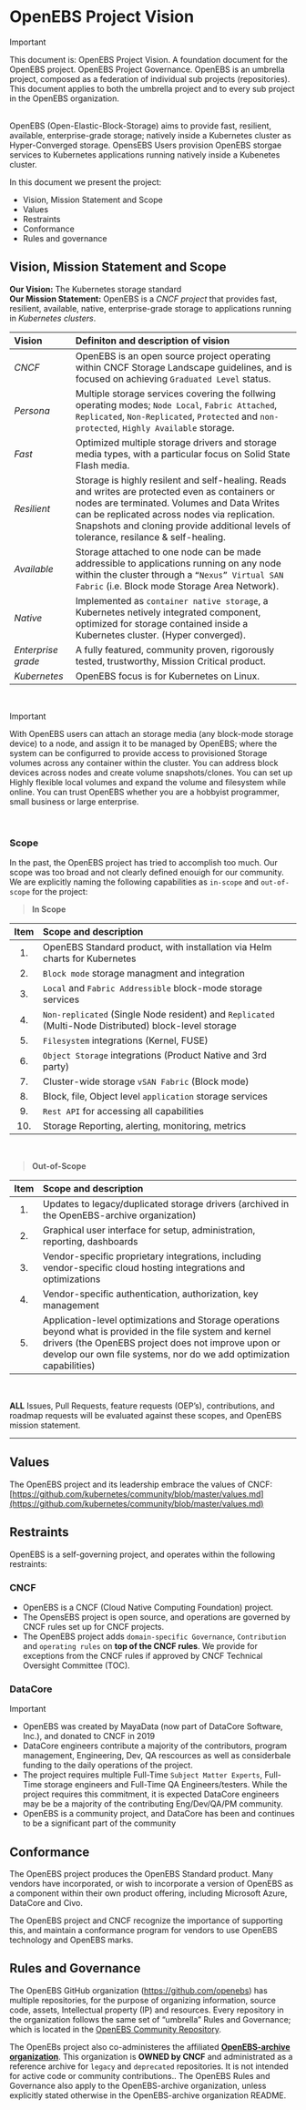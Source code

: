 # OpenEBS Project Vision
> [!Important]
> This document is: OpenEBS Project Vision. A foundation document for the OpenEBS project. OpenEBS Project Governance. OpenEBS is an umbrella project, composed as a federation of individual sub projects (repositories). This document applies to both the umbrella project and to every sub project in the OpenEBS organization.
<br>
OpenEBS (Open-Elastic-Block-Storage) aims to provide fast, resilient, available, enterprise-grade storage; natively inside a Kubernetes cluster as Hyper-Converged storage. OpensEBS Users provision OpenEBS storgae services to Kubernetes applications running natively inside a Kubenetes cluster. 

In this document we present the project:
* Vision, Mission Statement and Scope
* Values
* Restraints
* Conformance
* Rules and governance

## Vision, Mission Statement and Scope
**Our Vision:** The Kubernetes storage standard <BR>
**Our Mission Statement:** OpenEBS is a *CNCF project* that provides fast, resilient, available, native, enterprise-grade storage to applications running in *Kubernetes clusters*. 

| Vision | Definiton and description of vision     |
| :---       | :---                                    |
| *CNCF* | OpenEBS is an open source project operating within CNCF Storage Landscape guidelines, and is focused on achieving ```Graduated Level``` status.   |
| *Persona* | Multiple storage services covering the follwing operating modes; ```Node Local```, ```Fabric Attached```, ```Replicated```, ```Non-Replicated```, ```Protected``` and ```non-protected```, ```Highly Available``` storage.  |
| *Fast* | Optimized multiple storage drivers and storage media types, with a particular focus on Solid State Flash media.  |
| *Resilient* | Storage is highly resilent and self-healing. Reads and writes are protected even as containers or nodes are terminated. Volumes and Data Writes can be replicated across nodes via replication. Snapshots and cloning provide additional levels of tolerance,  resilance & self-healing. |
| *Available* | Storage attached to one node can be made addressible to applications running on any node within the cluster through a ```“Nexus” Virtual SAN Fabric``` (i.e. Block mode Storage Area Network). |
| *Native* | Implemented as ```container native storage```, a Kubernetes netively integrated component, optimized for storage contained inside a Kubernetes cluster. (Hyper converged). |
| *Enterprise grade* | A fully featured, community proven, rigorously tested, trustworthy, Mission Critical product. |
| *Kubernetes* | OpenEBS focus is for Kubernetes on Linux. |
<BR>

> [!IMPORTANT]
> With OpenEBS users can attach an storage media (any block-mode storage device) to a node, and assign it to be managed by OpenEBS; where the system can be configurred to provide access to provisioned Storage volumes across any container within the cluster. You can address block devices across nodes and create volume snapshots/clones. You can set up Highly flexible local volumes and expand the volume and filesystem while online. You can trust OpenEBS whether you are a hobbyist programmer, small business or large enterprise. 
<BR>

### Scope
In the past, the OpenEBS project has tried to accomplish too much. Our scope was too broad and not clearly defined enouigh for our community. We are explicitly naming the following capabilities as ```in-scope``` and ```out-of-scope``` for the project:

> **In Scope** <BR>

| Item  | Scope and description     |
| :---: | :---                      |
| 1. | OpenEBS Standard product, with installation via Helm charts for Kubernetes |
| 2. | ```Block mode``` storage managment and integration |
| 3. | ```Local``` and ```Fabric Addressible``` block-mode storage services |
| 4. | ```Non-replicated``` (Single Node resident) and ```Replicated``` (Multi-Node Distributed) block-level storage |
| 5. | ```Filesystem``` integrations (Kernel, FUSE) |
| 6. | ```Object Storage``` integrations (Product Native and 3rd party) |
| 7. | Cluster-wide storage ```vSAN Fabric``` (Block mode) |
| 8. | Block, file, Object level ```application``` storage services |
| 9. | ```Rest API``` for accessing all capabilities |
| 10. | Storage Reporting, alerting, monitoring, metrics |
<BR>

> **Out-of-Scope**

| Item  | Scope and description     |
| :---: | :---                      |
| 1. | Updates to legacy/duplicated storage drivers (archived in the OpenEBS-archive organization) |
| 2. | Graphical user interface for setup, administration, reporting, dashboards |
| 3. | Vendor-specific proprietary integrations, including vendor-specific cloud hosting integrations and optimizations |
| 4. | Vendor-specific authentication, authorization, key management |
| 5. | Application-level optimizations and Storage operations beyond what is provided in the file system and kernel drivers (the OpenEBS  project does not improve upon or develop our own file systems, nor do we add optimization capabilities)
<BR>

**ALL** Issues, Pull Requests, feature requests (OEP’s), contributions, and roadmap requests will be evaluated against these scopes, and OpenEBS mission statement.

---

## Values
The OpenEBS project and its leadership embrace the values of CNCF: [https://github.com/kubernetes/community/blob/master/values.md](https://github.com/kubernetes/community/blob/master/values.md)

## Restraints
OpenEBS is a self-governing project, and operates within the following restraints:

### CNCF
* OpenEBS is a CNCF (Cloud Native Computing Foundation) project. 
* The OpensEBS project is open source, and operations are governed by CNCF rules set up for CNCF projects.
* The OpenEBS project adds ```domain-specific Governance```, ```Contribution``` and ```operating rules``` on **top of the CNCF rules**. We provide for exceptions from the CNCF rules if approved by CNCF Technical Oversight Committee (TOC).

### DataCore
> [!IMPORTANT]
> * OpenEBS was created by MayaData (now part of DataCore Software, Inc.), and donated to CNCF in 2019
> * DataCore engineers contribute a majority of the contributors, program management, Engineering, Dev, QA rescources as well as considerbale funding to the daily operations of the project.
> * The project requires multiple Full-Time ```Subject Matter Experts```, Full-Time storage engineers and Full-Time QA Engineers/testers. While the project requires this commitment, it is expected DataCore engineers may be be a majority of the contributing Eng/Dev/QA/PM community.
> * OpenEBS is a community project, and DataCore has been and continues to be a significant part of the community 

## Conformance
The OpenEBS project produces the OpenEBS Standard product. Many vendors have incorporated, or wish to incorporate a version of OpenEBS as a component within their own product offering, including Microsoft Azure, DataCore and Civo. 

The OpenEBS project and CNCF recognize the importance of supporting this, and maintain a conformance program for vendors to use OpenEBS technology and OpenEBS marks.

## Rules and Governance
The OpenEBS GitHub organization (https://github.com/openebs) has multiple repositories, for the purpose of organizing information, source code, assets, Intellectual property (IP) and resources. Every repository in the organization follows the same set of  “umbrella” Rules and Governance; which is located in the [OpenEBS Community Repository](GOVERNANCE).

The OpenEBs project also co-administeres the affiliated [**OpenEBS-archive organization**](https://github.com/openebs-archive). This organization is **OWNED by CNCF** and administrated as a reference archive for ```legacy``` and ```deprecated``` repositories. It is not intended for active code or community contributions.. The OpenEBS Rules and Governance also apply to the OpenEBS-archive organization, unless explicitly stated otherwise in the OpenEBS-archive organization README. 
